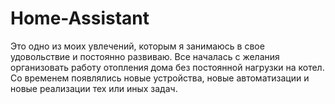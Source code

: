 # Home-Assistant

Это одно из моих увлечений, которым я занимаюсь в свое удовольствие и постоянно развиваю. Все началась с желания организовать работу отопления дома без постоянной нагрузки на котел. Со временем появлялись новые устройства, новые автоматизации и новые реализации тех или иных задач.
